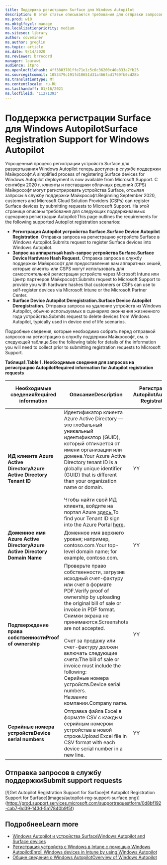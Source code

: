 ```yaml
---
title: Поддержка регистрации Surface для Windows Autopilot
description: В этой статье описываются требования для отправки запросов на регистрацию Autopilot в службу поддержки Майкрософт.
ms.prod: w10
ms.mktglfcycl: manage
ms.localizationpriority: medium
ms.sitesec: library
author: coveminer
ms.author: greglin
ms.topic: article
ms.date: 9/14/2020
ms.reviewer: brrecord
manager: laurawi
audience: itpro
ms.openlocfilehash: 4ff3803701ffe71e1c5c0c36200c40e833a7fb25
ms.sourcegitcommit: 1053479c191fd10651d31a466fad1769fb0cd28b
ms.translationtype: MT
ms.contentlocale: ru-RU
ms.lasthandoff: 01/16/2021
ms.locfileid: "11271393"
---
```

# <span data-ttu-id="35423-103">Поддержка регистрации Surface для Windows Autopilot</span><span class="sxs-lookup"><span data-stu-id="35423-103">Surface Registration Support for Windows Autopilot</span></span>

<span data-ttu-id="35423-104">Упрощенный процесс регистрации устройств Surface для развертывания Windows Autopilot теперь доступен в службе поддержки Майкрософт.</span><span class="sxs-lookup"><span data-stu-id="35423-104">A simplified process of registering Surface devices for Windows Autopilot deployment is now available from Microsoft Support.</span></span> <span data-ttu-id="35423-105">С сентября 2020 г. клиенты и поставщики облачных решений (CPS) Майкрософт могут регистрировать устройства Surface, отсылая запросы в службу поддержки Майкрософт.</span><span class="sxs-lookup"><span data-stu-id="35423-105">Beginning September 2020, customers and Microsoft Cloud Solution Providers (CSPs) can register Surface devices by submitting requests to Microsoft Support.</span></span> <span data-ttu-id="35423-106">На этой странице описаны требования для следующих поддерживаемых сценариев регистрации Autopilot:</span><span class="sxs-lookup"><span data-stu-id="35423-106">This page outlines the requirements for the following supported Autopilot registration scenarios:</span></span>
 

- <span data-ttu-id="35423-107">**Регистрация Autopilot устройства Surface.**</span><span class="sxs-lookup"><span data-stu-id="35423-107">**Surface Device Autopilot Registration**.</span></span> <span data-ttu-id="35423-108">Отправка запроса на регистрацию устройств Surface в Windows Autopilot.</span><span class="sxs-lookup"><span data-stu-id="35423-108">Submits request to register Surface devices into Windows Autopilot.</span></span>
- **<span data-ttu-id="35423-109">Запрос на аппаратный hash-запрос устройства Surface.</span><span class="sxs-lookup"><span data-stu-id="35423-109">Surface Device Hardware Hash Request.</span></span>** <span data-ttu-id="35423-110">Отправка запроса в службу поддержки Майкрософт для предоставления вам аппаратных хешей, которые клиенты или CSPS могут использовать для самостоятельной регистрации устройств через Microsoft Intune или Центр партнеров Майкрософт.</span><span class="sxs-lookup"><span data-stu-id="35423-110">Submits request to Microsoft Support to provide you with hardware hashes that customers or CSPs can use to self-register devices via Microsoft Intune or the Microsoft Partner Center.</span></span>
- **<span data-ttu-id="35423-111">Surface Device Autopilot Deregistration.</span><span class="sxs-lookup"><span data-stu-id="35423-111">Surface Device Autopilot Deregistration.</span></span>** <span data-ttu-id="35423-112">Отправка запроса на удаление устройств из Windows Autopilot, обычно используемых в сценариях окончания жизненного года устройства.</span><span class="sxs-lookup"><span data-stu-id="35423-112">Submits request to delete devices from Windows Autopilot, typically used in device end of life scenarios.</span></span>

<span data-ttu-id="35423-113">Подробные сведения, которые необходимо собрать перед отправкой запросов на регистрацию в службу поддержки Майкрософт, см. в следующей таблице.</span><span class="sxs-lookup"><span data-stu-id="35423-113">See the following table for details of the information you will need to collect prior to submitting registration requests to Microsoft Support.</span></span>
 
**<span data-ttu-id="35423-114">Таблица1.</span><span class="sxs-lookup"><span data-stu-id="35423-114">Table 1.</span></span> <span data-ttu-id="35423-115">Необходимые сведения для запросов на регистрацию Autopilot</span><span class="sxs-lookup"><span data-stu-id="35423-115">Required information for Autopilot registration requests</span></span>**
 

| <span data-ttu-id="35423-116">Необходимые сведения</span><span class="sxs-lookup"><span data-stu-id="35423-116">Required information</span></span>                   | <span data-ttu-id="35423-117">Описание</span><span class="sxs-lookup"><span data-stu-id="35423-117">Description</span></span>                                                                                                                                                                                                                                                                                    | <span data-ttu-id="35423-118">Регистрация Autopilot</span><span class="sxs-lookup"><span data-stu-id="35423-118">Autopilot Registration</span></span> | <span data-ttu-id="35423-119">Запрос на аппаратный hash</span><span class="sxs-lookup"><span data-stu-id="35423-119">Hardware Hash Request</span></span> | <span data-ttu-id="35423-120">Autopilot</span><span class="sxs-lookup"><span data-stu-id="35423-120">Autopilot</span></span><br><span data-ttu-id="35423-121">Deregistration</span><span class="sxs-lookup"><span data-stu-id="35423-121">Deregistration</span></span> |
| -------------------------------------- | ---------------------------------------------------------------------------------------------------------------------------------------------------------------------------------------------------------------------------------------------------------------------------------------------- | ---------------------- | --------------------- | --------------------------- |
| **<span data-ttu-id="35423-122">ИД клиента Azure Active Directory</span><span class="sxs-lookup"><span data-stu-id="35423-122">Azure Active Directory Tenant ID</span></span>**   | <span data-ttu-id="35423-123">Идентификатор клиента Azure Active Directory — это глобальный уникальный идентификатор (GUID), который отличается от имени организации или домена.</span><span class="sxs-lookup"><span data-stu-id="35423-123">Your Azure Active Directory tenant ID is a globally unique identifier (GUID) that is different than your organization name or domain.</span></span><br> <br><span data-ttu-id="35423-124">Чтобы найти свой ИД клиента, войдите на портал Azure [здесь.](https://portal.azure.com/#blade/Microsoft_AAD_IAM/ActiveDirectoryMenuBlade/Properties)</span><span class="sxs-lookup"><span data-stu-id="35423-124">To find your Tenant ID sign into the Azure Portal [here](https://portal.azure.com/#blade/Microsoft_AAD_IAM/ActiveDirectoryMenuBlade/Properties).</span></span> | <span data-ttu-id="35423-125">Y</span><span class="sxs-lookup"><span data-stu-id="35423-125">Y</span></span>                      | <span data-ttu-id="35423-126">N</span><span class="sxs-lookup"><span data-stu-id="35423-126">N</span></span>                     | <span data-ttu-id="35423-127">Y</span><span class="sxs-lookup"><span data-stu-id="35423-127">Y</span></span>                           |
| **<span data-ttu-id="35423-128">Доменное имя Azure Active Directory</span><span class="sxs-lookup"><span data-stu-id="35423-128">Azure Active Directory Domain Name</span></span>** | <span data-ttu-id="35423-129">Доменное имя верхнего уровня; например, contoso.com.</span><span class="sxs-lookup"><span data-stu-id="35423-129">Your top-level domain name; for example, contoso.com.</span></span>                                                                                                                                                                                                                                          | <span data-ttu-id="35423-130">Y</span><span class="sxs-lookup"><span data-stu-id="35423-130">Y</span></span>                      | <span data-ttu-id="35423-131">N</span><span class="sxs-lookup"><span data-stu-id="35423-131">N</span></span>                     | <span data-ttu-id="35423-132">Y</span><span class="sxs-lookup"><span data-stu-id="35423-132">Y</span></span>                           |
| **<span data-ttu-id="35423-133">Подтверждение права собственности</span><span class="sxs-lookup"><span data-stu-id="35423-133">Proof of ownership</span></span>**                 | <span data-ttu-id="35423-134">Проверьте право собственности, загрузив исходный счет-фактуру или счет в формате PDF.</span><span class="sxs-lookup"><span data-stu-id="35423-134">Verify proof of ownership by uploading the original bill of sale or invoice in PDF format.</span></span> <span data-ttu-id="35423-135">Снимки экрана не принимаются.</span><span class="sxs-lookup"><span data-stu-id="35423-135">Screenshots are not accepted.</span></span><br> <br><span data-ttu-id="35423-136">Счет за продажу или счет-фактуру должен включать следующие счета:</span><span class="sxs-lookup"><span data-stu-id="35423-136">The bill of sale or invoice  must include the following:</span></span><br><span data-ttu-id="35423-137">Серийные номера устройств.</span><span class="sxs-lookup"><span data-stu-id="35423-137">Device serial numbers.</span></span><br><span data-ttu-id="35423-138">Название компании.</span><span class="sxs-lookup"><span data-stu-id="35423-138">Company name.</span></span>                                                           | <span data-ttu-id="35423-139">Y</span><span class="sxs-lookup"><span data-stu-id="35423-139">Y</span></span>                      | <span data-ttu-id="35423-140">Y</span><span class="sxs-lookup"><span data-stu-id="35423-140">Y</span></span>                     | <span data-ttu-id="35423-141">Y</span><span class="sxs-lookup"><span data-stu-id="35423-141">Y</span></span>                           |
| **<span data-ttu-id="35423-142">Серийные номера устройств</span><span class="sxs-lookup"><span data-stu-id="35423-142">Device serial numbers</span></span>**              | <span data-ttu-id="35423-143">Отправка файла Excel в формате CSV с каждым серийным номером устройства в новой строке.</span><span class="sxs-lookup"><span data-stu-id="35423-143">Upload Excel file in CSV format with each device serial number in a new line.</span></span>                                                                                                                                                                                                                  | <span data-ttu-id="35423-144">Y</span><span class="sxs-lookup"><span data-stu-id="35423-144">Y</span></span>                      | <span data-ttu-id="35423-145">Y</span><span class="sxs-lookup"><span data-stu-id="35423-145">Y</span></span>                     | <span data-ttu-id="35423-146">Y</span><span class="sxs-lookup"><span data-stu-id="35423-146">Y</span></span>                           |

 

## <span data-ttu-id="35423-147">Отправка запросов в службу поддержки</span><span class="sxs-lookup"><span data-stu-id="35423-147">Submit support requests</span></span>

  [![G<span data-ttu-id="35423-148">et Autopilot Registration Support for Surface]</span><span class="sxs-lookup"><span data-stu-id="35423-148">et Autopilot Registration Support for Surface]</span></span>(images/autopilot-reg-support-surface.png)](https://prod.support.services.microsoft.com/supportrequestform/0d8bf192-cab7-6d39-143d-5a17840b9f5f)
 
 
 
## <span data-ttu-id="35423-149">Подробнее</span><span class="sxs-lookup"><span data-stu-id="35423-149">Learn more</span></span>

- [<span data-ttu-id="35423-150">Windows Autopilot и устройства Surface</span><span class="sxs-lookup"><span data-stu-id="35423-150">Windows Autopilot and Surface devices</span></span>](windows-autopilot-and-surface-devices.md)
- [<span data-ttu-id="35423-151">Регистрация устройств с Windows в Intune с помощью Windows Autopilot</span><span class="sxs-lookup"><span data-stu-id="35423-151">Enroll Windows devices in Intune by using Windows Autopilot</span></span>](https://docs.microsoft.com/mem/autopilot/enrollment-autopilot)
- [<span data-ttu-id="35423-152">Общие сведения о Windows Autopilot</span><span class="sxs-lookup"><span data-stu-id="35423-152">Overview of Windows Autopilot</span></span>](https://docs.microsoft.com/mem/autopilot/windows-autopilot)

 
 
 

